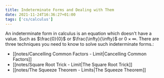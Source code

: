 ```yaml
---
title: Indeterminate Forms and Dealing with Them
date: 2021-11-24T16:36:27+01:00
tags: ['cs/calculus']
---
```

An indeterminate form in calculus is an equation which doesn't have a value. Such as $\frac{0}{0}$ or $\frac{\infty}{\infty}$ or $0 \times \infty$. There are three techniques you need to know to solve such indeterminate forms.:
* [[notes/Cancelling Common Factors - Limit|Cancelling Common Factors]]
* [[notes/Square Root Trick - Limit|The Square Root Trick]]
* [[notes/The Squeeze Theorem - Limits|The Squeeze Theorem]]